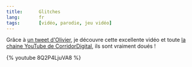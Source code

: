```yaml
---
title:      Glitches
lang:       fr
tags:       [vidéo, parodie, jeu vidéo]
---
```


Grâce à [un tweet d'Olivier](https://twitter.com/omansour/status/300524236202721280), je découvre cette excellente vidéo et toute [la chaine YouTube de CorridorDigital](https://www.youtube.com/user/CorridorDigital), ils sont vraiment doués !

{% youtube 8Q2P4LjuVA8 %}
